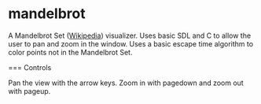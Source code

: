 mandelbrot
=========

A Mandelbrot Set ([Wikipedia](http://en.wikipedia.org/wiki/Mandelbrot_set)) visualizer. Uses basic SDL and C to allow the user to pan and zoom in the window. Uses a basic escape time algorithm to color points not in the Mandelbrot Set.

=== Controls

Pan the view with the arrow keys. Zoom in with pagedown and zoom out with pageup.
